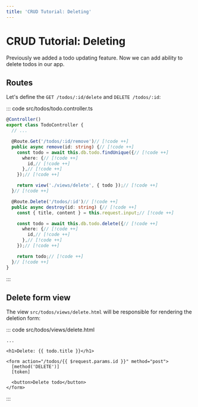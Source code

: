 ```yaml
---
title: 'CRUD Tutorial: Deleting'
---
```


# CRUD Tutorial: Deleting

Previously we added a todo updating feature. Now we can add ability to delete todos in our app.

## Routes

Let's define the `GET /todos/:id/delete` and `DELETE /todos/:id`:

::: code src/todos/todo.controller.ts
```ts
@Controller()
export class TodoController {
  // ...

  @Route.Get('/todos/:id/remove')// [!code ++]
  public async remove(id: string) {// [!code ++]
    const todo = await this.db.todo.findUnique({// [!code ++]
      where: {// [!code ++]
        id,// [!code ++]
      },// [!code ++]
    });// [!code ++]

    return view('./views/delete', { todo });// [!code ++]
  }// [!code ++]

  @Route.Delete('/todos/:id')// [!code ++]
  public async destroy(id: string) {// [!code ++]
    const { title, content } = this.request.input;// [!code ++]

    const todo = await this.db.todo.delete({// [!code ++]
      where: {// [!code ++]
        id,// [!code ++]
      },// [!code ++]
    });// [!code ++]

    return todo;// [!code ++]
  }// [!code ++]
}
```
:::

## Delete form view

The view `src/todos/views/delete.html` will be responsible for rendering the deletion form:

::: code src/todos/views/delete.html
```svelte
...

<h1>Delete: {{ todo.title }}</h1>

<form action="/todos/{{ $request.params.id }}" method="post">
  [method('DELETE')]
  [token]

  <button>Delete todo</button>
</form>
```
:::
